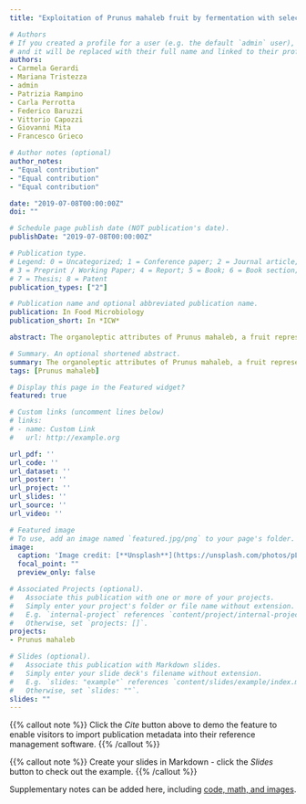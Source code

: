 ```yaml
---
title: "Exploitation of Prunus mahaleb fruit by fermentation with selected strains of Lactobacillus plantarum and Saccharomyces cerevisiae"

# Authors
# If you created a profile for a user (e.g. the default `admin` user), write the username (folder name) here 
# and it will be replaced with their full name and linked to their profile.
authors:
- Carmela Gerardi
- Mariana Tristezza
- admin
- Patrizia Rampino
- Carla Perrotta
- Federico Baruzzi
- Vittorio Capozzi
- Giovanni Mita
- Francesco Grieco

# Author notes (optional)
author_notes:
- "Equal contribution"
- "Equal contribution"
- "Equal contribution"

date: "2019-07-08T00:00:00Z"
doi: ""

# Schedule page publish date (NOT publication's date).
publishDate: "2019-07-08T00:00:00Z"

# Publication type.
# Legend: 0 = Uncategorized; 1 = Conference paper; 2 = Journal article;
# 3 = Preprint / Working Paper; 4 = Report; 5 = Book; 6 = Book section;
# 7 = Thesis; 8 = Patent
publication_types: ["2"]

# Publication name and optional abbreviated publication name.
publication: In Food Microbiology
publication_short: In *ICW*

abstract: The organoleptic attributes of Prunus mahaleb, a fruit representing a new source of bioactive compounds, are so pronounced that it can be consider non-edible. This study was designed to evaluate the acceptance of P. mahaleb fruits after fermentation with different Saccharomyces cerevisiae and Lactobacillus plantarum protechnological strains. Four different bacterial and one yeast strains, as single or mixed starter formulation, were used to inoculate an aqueous suspension of P. mahaleb fruits. The fermented fruits and fermentation broths were subjected to physico-chemical characterization and the organoleptic properties of both samples were also assessed by a hedonic panel. The obtained results indicated that all the employed strains were able to grow and to ferment the matrix. However, the mixed starter FG69 + Li180-7 (L. plantarum/S. cerevisiae) had the best impact on sensory characteristics of P. mahaleb fruit and fermented medium. The adopted protocol allowed us to attain edible fruits and a new fermented non-dairy drink with valuable probiotic health-promoting properties. In our knowledge, this is the first study concerning the exploitation of P. mahaleb fruits. This investigation confirmed the potential of yeasts and lactic acid bacteria co-inoculation in the design of starter tailored for this kind of food applications.

# Summary. An optional shortened abstract.
summary: The organoleptic attributes of Prunus mahaleb, a fruit representing a new source of bioactive compounds, are so pronounced that it can be consider non-edible. This study was designed to evaluate the acceptance of P. mahaleb fruits after fermentation with different Saccharomyces cerevisiae and Lactobacillus plantarum protechnological strains.
tags: [Prunus mahaleb]

# Display this page in the Featured widget?
featured: true

# Custom links (uncomment lines below)
# links:
# - name: Custom Link
#   url: http://example.org

url_pdf: ''
url_code: ''
url_dataset: ''
url_poster: ''
url_project: ''
url_slides: ''
url_source: ''
url_video: ''

# Featured image
# To use, add an image named `featured.jpg/png` to your page's folder. 
image:
  caption: 'Image credit: [**Unsplash**](https://unsplash.com/photos/pLCdAaMFLTE)'
  focal_point: ""
  preview_only: false

# Associated Projects (optional).
#   Associate this publication with one or more of your projects.
#   Simply enter your project's folder or file name without extension.
#   E.g. `internal-project` references `content/project/internal-project/index.md`.
#   Otherwise, set `projects: []`.
projects:
- Prunus mahaleb

# Slides (optional).
#   Associate this publication with Markdown slides.
#   Simply enter your slide deck's filename without extension.
#   E.g. `slides: "example"` references `content/slides/example/index.md`.
#   Otherwise, set `slides: ""`.
slides: ""
---
```


{{% callout note %}}
Click the *Cite* button above to demo the feature to enable visitors to import publication metadata into their reference management software.
{{% /callout %}}

{{% callout note %}}
Create your slides in Markdown - click the *Slides* button to check out the example.
{{% /callout %}}

Supplementary notes can be added here, including [code, math, and images](https://wowchemy.com/docs/writing-markdown-latex/).
